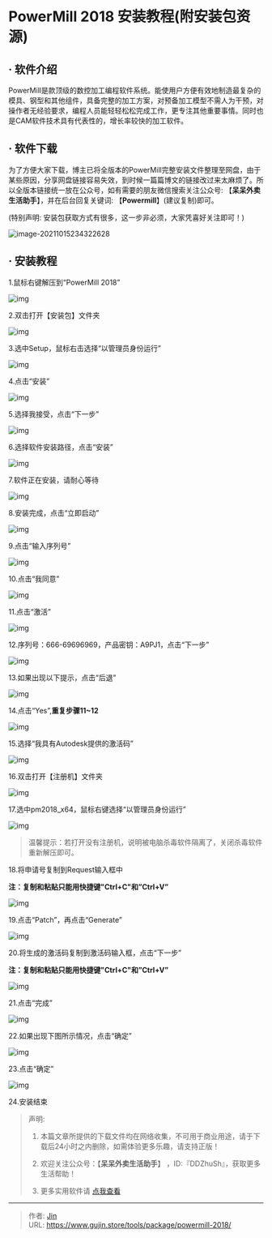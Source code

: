 # PowerMill 2018 安装教程(附安装包资源)


## · 软件介绍
PowerMill是款顶级的数控加工编程软件系统。能使用户方便有效地制造最复杂的模具、钢型和其他组件，具备完整的加工方案，对预备加工模型不需人为干预，对操作者无经验要求，编程人员能轻轻松松完成工作，更专注其他重要事情。同时也是CAM软件技术具有代表性的，增长率较快的加工软件。

## · 软件下载
为了方便大家下载，博主已将全版本的PowerMill完整安装文件整理至网盘，由于某些原因，分享网盘链接容易失效，到时候一篇篇博文的链接改过来太麻烦了。所以全版本链接统一放在公众号，如有需要的朋友微信搜索关注公众号: 【**呆呆外卖生活助手**】，并在后台回复关键词: 【**Powermill**】(建议复制)即可。

(特别声明: 安装包获取方式有很多，这一步非必须，大家凭喜好关注即可！)

![image-20211015234322628](https://img.gujin.store/img/image-20211015234322628.png)

## · 安装教程

1.鼠标右键解压到“PowerMill 2018”

![img](https://img.gujin.store/img/v2-b89277e4953606164f5375131e22d133_720w.png)

2.双击打开【安装包】文件夹

![img](https://img.gujin.store/img/v2-2c7029efdd041701269f4e7ee422843b_720w.png)

3.选中Setup，鼠标右击选择“以管理员身份运行”

![img](https://img.gujin.store/img/v2-609ef3a37cafe423e03a6518a4bbd3f1_720w.png)

4.点击“安装”

![img](https://img.gujin.store/img/v2-7bc74315e1bb4fe0b6a2d637d883e52e_720w.png)

5.选择我接受，点击“下一步”

![img](https://img.gujin.store/img/v2-9866588fd9e66327cfa90b6d0a775f3e_720w.png)

6.选择软件安装路径，点击“安装”

![img](https://img.gujin.store/img/v2-d58eb3a3e070382a1423ec214686ee90_720w.png)



7.软件正在安装，请耐心等待

![img](https://img.gujin.store/img/v2-6d72bc75d420fd9fcdd12d519fc645cc_720w.png)

8.安装完成，点击“立即启动”

![img](https://img.gujin.store/img/v2-4d04b30870fc1e2030a5a3d210befc34_720w.png)

9.点击“输入序列号”

![img](https://img.gujin.store/img/v2-9a9e5f3b5ccb524ddf7a7c6ee03d6c0d_720w.png)

10.点击“我同意”

![img](https://img.gujin.store/img/v2-fa0aa764421c01c34a0e25892e8a224b_720w.png)

11.点击“激活”

![img](https://img.gujin.store/img/v2-5a96735d8e4579cea5895d71a01f1ceb_720w.png)

12.序列号：666-69696969，产品密钥：A9PJ1，点击“下一步”

![img](https://img.gujin.store/img/v2-7bffeb050f5316ecb252eae33f0df17b_720w.png)



13.如果出现以下提示，点击“后退”

![img](https://img.gujin.store/img/v2-9a1094fa1cf5faeb39873d74c9a2fd31_720w.png)

14.点击“Yes”,**重复步骤11~12**

![img](https://img.gujin.store/img/v2-303f63e64237fc598356f2c63e3e2616_720w.png)

15.选择“我具有Autodesk提供的激活码”

![img](https://img.gujin.store/img/v2-c80d5a4609ea08006f113b789e4fb78e_720w.png)

16.双击打开【注册机】文件夹

![img](https://img.gujin.store/img/v2-c8d94b1614f4f777bef894760dc9dbdf_720w.png)

17.选中pm2018_x64，鼠标右键选择“以管理员身份运行”

![img](https://img.gujin.store/img/v2-114833acfe18b1a92f9842657558805c_720w.png)

> 温馨提示：若打开没有注册机，说明被电脑杀毒软件隔离了，关闭杀毒软件重新解压即可。

18.将申请号复制到Request输入框中

**注：复制和粘贴只能用快捷键"Ctrl+C"和”Ctrl+V”**

![img](https://img.gujin.store/img/v2-60c726e94ff993b9fc18f9cbcce335c6_720w.png)

19.点击“Patch”，再点击“Generate”

![img](https://img.gujin.store/img/v2-1480d3c74345dafd5b34fa6883b4c06c_720w.png)

20.将生成的激活码复制到激活码输入框，点击“下一步”

**注：复制和粘贴只能用快捷键"Ctrl+C"和”Ctrl+V”**

![img](https://img.gujin.store/img/v2-bd7185abc32b7d844be1d334045e18d6_720w.png)

21.点击“完成”

![img](https://img.gujin.store/img/v2-ac7c1f1d9385dff69d8cce15af3a8804_720w.png)

22.如果出现下图所示情况，点击“确定”

![img](https://img.gujin.store/img/v2-e5526d441f93ccc54ee2bc52eed1dc7a_720w.png)

23.点击“确定”

![img](https://img.gujin.store/img/v2-7fa00248ca820a8b637121827c9437d7_720w.png)

24.安装结束




> 声明: 
>
> 1. 本篇文章所提供的下载文件均在网络收集，不可用于商业用途，请于下载后24小时之内删除，如需体验更多乐趣，请支持正版！
>
> 2. 欢迎关注公众号：【**呆呆外卖生活助手**】 ，ID:『DDZhuSh』，获取更多生活帮助！
>
> 3. 更多实用软件请  [点我查看](/tools)

---

> 作者: [Jin](https://img.gujin.store/img/favicon.ico)  
> URL: https://www.gujin.store/tools/package/powermill-2018/  

